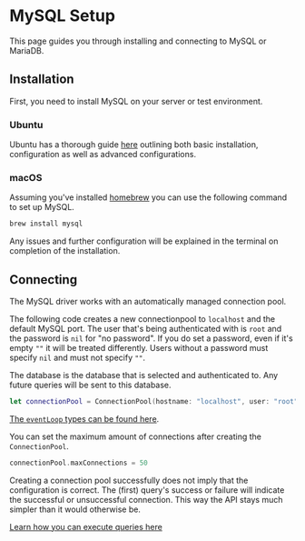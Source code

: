 # MySQL Setup

This page guides you through installing and connecting to MySQL or MariaDB.

## Installation

First, you need to install MySQL on your server or test environment.

### Ubuntu

Ubuntu has a thorough guide [here](https://help.ubuntu.com/lts/serverguide/mysql.html) outlining both basic installation, configuration as well as advanced configurations.

### macOS

Assuming you've installed [homebrew](https://brew.sh) you can use the following command to set up MySQL.

```bash
brew install mysql
```

Any issues and further configuration will be explained in the terminal on completion of the installation.

## Connecting

The MySQL driver works with an automatically managed connection pool.

The following code creates a new connectionpool to `localhost` and the default MySQL port. The user that's being authenticated with is `root` and the password is `nil` for "no password". If you do set a password, even if it's empty `""` it will be treated differently. Users without a password must specify `nil` and must not specify `""`.

The database is the database that is selected and authenticated to. Any future queries will be sent to this database.

```swift
let connectionPool = ConnectionPool(hostname: "localhost", user: "root", password: nil, database: "test-db", on: eventLoop)
```

[The `eventLoop` types can be found here](../../async/eventloop.md).

You can set the maximum amount of connections after creating the `ConnectionPool`.

```swift
connectionPool.maxConnections = 50
```

Creating a connection pool successfully does not imply that the configuration is correct. The (first) query's success or failure will indicate the successful or unsuccessful connection. This way the API stays much simpler than it would otherwise be.

[Learn how you can execute queries here](basics.md)
